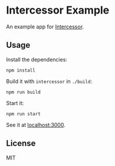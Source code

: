 # Intercessor Example

An example app for [Intercessor][intercessor].

## Usage

Install the dependencies:

    npm install

Build it with `intercessor` in `./build`:

    npm run build

Start it:

    npm run start

See it at [localhost:3000](http://localhost:3000).

## License

MIT

[intercessor]: https://github.com/paul-nechifor/intercessor
